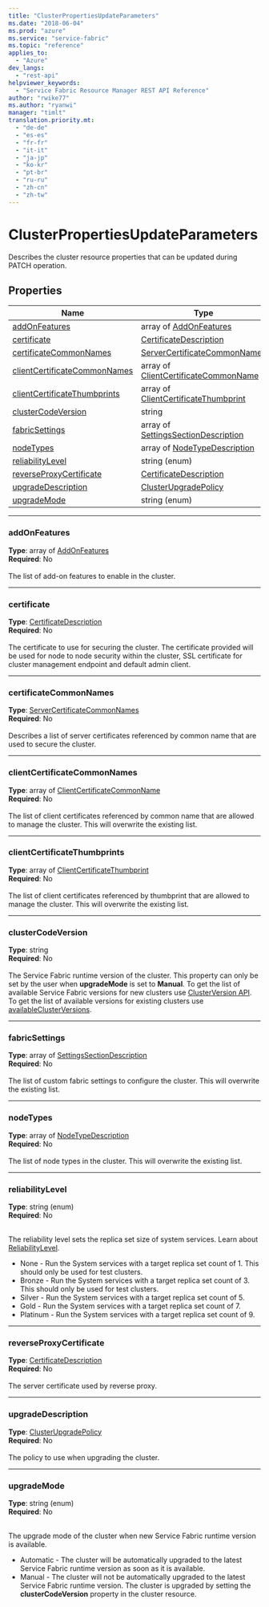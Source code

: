 ```yaml
---
title: "ClusterPropertiesUpdateParameters"
ms.date: "2018-06-04"
ms.prod: "azure"
ms.service: "service-fabric"
ms.topic: "reference"
applies_to: 
  - "Azure"
dev_langs: 
  - "rest-api"
helpviewer_keywords: 
  - "Service Fabric Resource Manager REST API Reference"
author: "rwike77"
ms.author: "ryanwi"
manager: "timlt"
translation.priority.mt: 
  - "de-de"
  - "es-es"
  - "fr-fr"
  - "it-it"
  - "ja-jp"
  - "ko-kr"
  - "pt-br"
  - "ru-ru"
  - "zh-cn"
  - "zh-tw"
---
```

# ClusterPropertiesUpdateParameters

Describes the cluster resource properties that can be updated during PATCH operation.

## Properties
| Name | Type | Required |
| --- | --- | --- |
| [addOnFeatures](#addonfeatures) | array of [AddOnFeatures](sfrp-model-addonfeatures.md) | No |
| [certificate](#certificate) | [CertificateDescription](sfrp-model-certificatedescription.md) | No |
| [certificateCommonNames](#certificatecommonnames) | [ServerCertificateCommonNames](sfrp-model-servercertificatecommonnames.md) | No |
| [clientCertificateCommonNames](#clientcertificatecommonnames) | array of [ClientCertificateCommonName](sfrp-model-clientcertificatecommonname.md) | No |
| [clientCertificateThumbprints](#clientcertificatethumbprints) | array of [ClientCertificateThumbprint](sfrp-model-clientcertificatethumbprint.md) | No |
| [clusterCodeVersion](#clustercodeversion) | string | No |
| [fabricSettings](#fabricsettings) | array of [SettingsSectionDescription](sfrp-model-settingssectiondescription.md) | No |
| [nodeTypes](#nodetypes) | array of [NodeTypeDescription](sfrp-model-nodetypedescription.md) | No |
| [reliabilityLevel](#reliabilitylevel) | string (enum) | No |
| [reverseProxyCertificate](#reverseproxycertificate) | [CertificateDescription](sfrp-model-certificatedescription.md) | No |
| [upgradeDescription](#upgradedescription) | [ClusterUpgradePolicy](sfrp-model-clusterupgradepolicy.md) | No |
| [upgradeMode](#upgrademode) | string (enum) | No |

____
### addOnFeatures
__Type__: array of [AddOnFeatures](sfrp-model-addonfeatures.md) <br/>
__Required__: No<br/>
<br/>
The list of add-on features to enable in the cluster.

____
### certificate
__Type__: [CertificateDescription](sfrp-model-certificatedescription.md) <br/>
__Required__: No<br/>
<br/>
The certificate to use for securing the cluster. The certificate provided will be used for  node to node security within the cluster, SSL certificate for cluster management endpoint and default  admin client.

____
### certificateCommonNames
__Type__: [ServerCertificateCommonNames](sfrp-model-servercertificatecommonnames.md) <br/>
__Required__: No<br/>
<br/>
Describes a list of server certificates referenced by common name that are used to secure the cluster.

____
### clientCertificateCommonNames
__Type__: array of [ClientCertificateCommonName](sfrp-model-clientcertificatecommonname.md) <br/>
__Required__: No<br/>
<br/>
The list of client certificates referenced by common name that are allowed to manage the cluster. This will overwrite the existing list.

____
### clientCertificateThumbprints
__Type__: array of [ClientCertificateThumbprint](sfrp-model-clientcertificatethumbprint.md) <br/>
__Required__: No<br/>
<br/>
The list of client certificates referenced by thumbprint that are allowed to manage the cluster. This will overwrite the existing list.

____
### clusterCodeVersion
__Type__: string <br/>
__Required__: No<br/>
<br/>
The Service Fabric runtime version of the cluster. This property can only be set by the user when **upgradeMode** is set to **Manual**. To get the list of available Service Fabric versions for new clusters use [ClusterVersion API](sfrp-api-clusterversions_list.md). To get the list of available versions for existing clusters use [availableClusterVersions](sfrp-model-clusterproperties.md#availableclusterversions).

____
### fabricSettings
__Type__: array of [SettingsSectionDescription](sfrp-model-settingssectiondescription.md) <br/>
__Required__: No<br/>
<br/>
The list of custom fabric settings to configure the cluster. This will overwrite the existing list.

____
### nodeTypes
__Type__: array of [NodeTypeDescription](sfrp-model-nodetypedescription.md) <br/>
__Required__: No<br/>
<br/>
The list of node types in the cluster. This will overwrite the existing list.

____
### reliabilityLevel
__Type__: string (enum) <br/>
__Required__: No<br/>
<br/>


The reliability level sets the replica set size of system services. Learn about [ReliabilityLevel](https://docs.microsoft.com/en-us/azure/service-fabric/service-fabric-cluster-capacity).

  - None - Run the System services with a target replica set count of 1. This should only be used for test clusters.
  - Bronze - Run the System services with a target replica set count of 3. This should only be used for test clusters.
  - Silver - Run the System services with a target replica set count of 5.
  - Gold - Run the System services with a target replica set count of 7.
  - Platinum - Run the System services with a target replica set count of 9.



____
### reverseProxyCertificate
__Type__: [CertificateDescription](sfrp-model-certificatedescription.md) <br/>
__Required__: No<br/>
<br/>
The server certificate used by reverse proxy.

____
### upgradeDescription
__Type__: [ClusterUpgradePolicy](sfrp-model-clusterupgradepolicy.md) <br/>
__Required__: No<br/>
<br/>
The policy to use when upgrading the cluster.

____
### upgradeMode
__Type__: string (enum) <br/>
__Required__: No<br/>
<br/>


The upgrade mode of the cluster when new Service Fabric runtime version is available.

  - Automatic - The cluster will be automatically upgraded to the latest Service Fabric runtime version as soon as it is available.
  - Manual - The cluster will not be automatically upgraded to the latest Service Fabric runtime version. The cluster is upgraded by setting the **clusterCodeVersion** property in the cluster resource.


